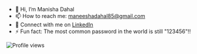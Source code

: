 

- 👋 Hi, I’m Manisha Dahal
- 📫 How to reach me: [maneeshadahal85@gmail.com](mailto:maneeshadahal85@gmail.com)
- 💼 Connect with me on [LinkedIn](https://www.linkedin.com/in/manisha-dahal/)
- ⚡ Fun fact: The most common password in the world is still "123456"!!

![Profile views](https://komarev.com/ghpvc/?username=manishaaaaaaaa&color=E6E6FA&style=flat-square)




<!---
manishaaaaaaaa/manishaaaaaaaa is a ✨ special ✨ repository because its `README.md` (this file) appears on your GitHub profile.
You can click the Preview link to take a look at your changes.
--->
